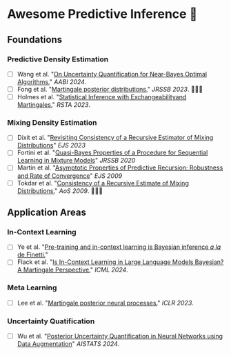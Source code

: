 # Awesome Predictive Inference 🌱

## Foundations
### Predictive Density Estimation
- [ ] Wang et al. "[On Uncertainty Quantification for Near-Bayes Optimal Algorithms.](https://arxiv.org/pdf/2403.19381)" *AABI 2024*.
- [ ] Fong et al. "[Martingale posterior distributions.](https://arxiv.org/abs/2103.15671)" *JRSSB 2023*. 🚀🚀🚀
- [ ] Holmes et al. "[Statistical Inference with Exchangeabilityand Martingales.](https://royalsocietypublishing.org/doi/10.1098/rsta.2022.0143)" *RSTA 2023*.

### Mixing Density Estimation
- [ ] Dixit et al. "[Revisiting Consistency of a Recursive Estimator of Mixing Distributions](https://projecteuclid.org/journals/electronic-journal-of-statistics/volume-17/issue-1/Revisiting-consistency-of-a-recursive-estimator-of-mixing-distributions/10.1214/23-EJS2121.full)" *EJS 2023*
- [ ] Fortini et al. "[Quasi-Bayes Properties of a Procedure for Sequential Learning in Mixture Models](https://academic.oup.com/jrsssb/article/82/4/1087/7056042)" *JRSSB 2020*
- [ ] Martin et al. "[Asymptotic Properties of Predictive Recursion: Robustness and Rate of Convergence](https://projecteuclid.org/journals/electronic-journal-of-statistics/volume-3/issue-none/Asymptotic-properties-of-predictive-recursion--Robustness-and-rate-of/10.1214/09-EJS458.full)" *EJS 2009*
- [ ] Tokdar et al. "[Consistency of a Recursive Estimate of Mixing Distributions.](https://www.jstor.org/stable/30243713)" *AoS 2009*. 🚀🚀🚀

## Application Areas
### In-Context Learning
- [ ] Ye et al. "[Pre-training and in-context learning is Bayesian inference *a la* de Finetti.](https://arxiv.org/abs/2408.03307)"
- [ ] Flack et al. "[Is In-Context Learning in Large Language Models Bayesian? A Martingale Perspective.](https://arxiv.org/abs/2406.00793)" *ICML 2024*.

### Meta Learning
- [ ] Lee et al. "[Martingale posterior neural processes.](https://arxiv.org/abs/2304.09431)" *ICLR 2023*.

### Uncertainty Quatification
- [ ] Wu et al. "[Posterior Uncertainty Quantification in Neural Networks using Data Augmentation](https://arxiv.org/abs/2403.12729)" *AISTATS 2024*.

